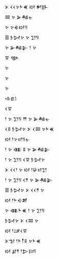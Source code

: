 <div class='block'>
<div class='line'>𒉽 𒌋𒌋𒆳𒈨𒌍 𒊭 𒂍𒃲</div>
<div class='line'>𒐍 𒆳 𒅕𒄀𒉡</div>
<div class='line'>𒆳 𒆳𒄯𒊭𒀀</div>
<div class='line'>𒑆 𒊩𒄸𒆳 𒆳 𒋛𒀀</div>
<div class='line'>𒆳 𒅕𒄀𒉌 𒁹 𒆳</div>
<div class='line'>𒐊 𒀲</div>
<div class='line'>𒆳</div>
<div class='line'>𒆳</div>
<div class='line'>𒆳</div>
<div class='line'>𒈾𒆗</div>
<div class='line'>𒌋𒐊</div>
<div class='line'>𒁹 𒆳 𒋛𒀀 𒐈 𒆳 𒅕𒄀𒉡</div>
<div class='line'>𒌋𒐉 𒊩𒄸𒆳 𒉽 𒌋𒐍 𒆳𒈨𒌍</div>
<div class='line'>𒊭 𒁹𒆳𒁀𒀀𒉡</div>
<div class='line'>𒁹 𒆳 𒈪 𒐉 𒆳 𒅕𒄀𒉌</div>
<div class='line'>𒁹 𒆳 𒋛𒀀 𒌋𒐊 𒊩𒄸𒆳</div>
<div class='line'>𒉽 𒌋𒌋𒁹 𒆳 𒊭 𒁹𒄩𒁀𒋛</div>
<div class='line'>𒁹 𒆳 𒋛𒀀 𒌋𒈫 𒆳 𒅕𒄀𒉌</div>
<div class='line'>𒑆 𒊩𒄸𒆳 𒉽 𒌋𒌋𒈫 𒆳</div>
<div class='line'>𒊭 𒁹𒈨𒀪𒋢</div>
<div class='line'>𒆳 𒈪𒈨𒌍 𒁹 𒆳 𒋛𒀀</div>
<div class='line'>𒊩𒄸𒆳 𒉽 𒌋𒐍 𒆳</div>
<div class='line'>𒊭 𒁹𒁼𒌋𒐊</div>
<div class='line'>𒉽𒈠 𒁹𒈨𒐕𒐉 𒆳𒈨𒌍</div>
<div class='line'>𒊭 𒋗𒈫 𒁹𒆕𒅀</div>
</div>